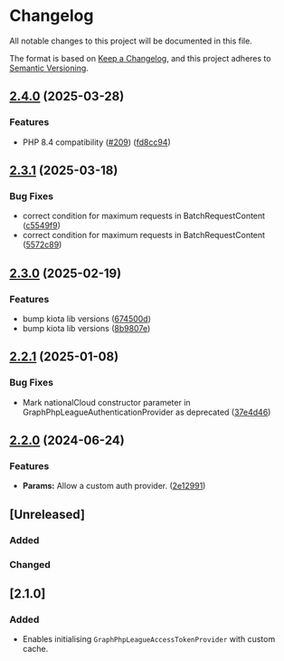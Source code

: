# Changelog

All notable changes to this project will be documented in this file.

The format is based on [Keep a Changelog](https://keepachangelog.com/en/1.0.0/),
and this project adheres to [Semantic Versioning](https://semver.org/spec/v2.0.0.html).

## [2.4.0](https://github.com/microsoftgraph/msgraph-sdk-php-core/compare/v2.3.1...v2.4.0) (2025-03-28)


### Features

* PHP 8.4 compatibility ([#209](https://github.com/microsoftgraph/msgraph-sdk-php-core/issues/209)) ([fd8cc94](https://github.com/microsoftgraph/msgraph-sdk-php-core/commit/fd8cc94968d9bfe7f7012a6deda01bfc3f96ac20))

## [2.3.1](https://github.com/microsoftgraph/msgraph-sdk-php-core/compare/v2.3.0...v2.3.1) (2025-03-18)


### Bug Fixes

* correct condition for maximum requests in BatchRequestContent ([c5549f9](https://github.com/microsoftgraph/msgraph-sdk-php-core/commit/c5549f9d651d1d9c1785224c535aa83be0fd4a77))
* correct condition for maximum requests in BatchRequestContent ([5572c89](https://github.com/microsoftgraph/msgraph-sdk-php-core/commit/5572c896fff44ed3b76c877894ca2b0314e16365))

## [2.3.0](https://github.com/microsoftgraph/msgraph-sdk-php-core/compare/v2.2.1...v2.3.0) (2025-02-19)


### Features

* bump kiota lib versions ([674500d](https://github.com/microsoftgraph/msgraph-sdk-php-core/commit/674500d4a18e9bb884c87389b38ee98da1335785))
* bump kiota lib versions ([8b9807e](https://github.com/microsoftgraph/msgraph-sdk-php-core/commit/8b9807e411d13a282daba497a5a70a4ab867832c))

## [2.2.1](https://github.com/microsoftgraph/msgraph-sdk-php-core/compare/v2.2.0...v2.2.1) (2025-01-08)


### Bug Fixes

* Mark nationalCloud constructor parameter in GraphPhpLeagueAuthenticationProvider as deprecated ([37e4d46](https://github.com/microsoftgraph/msgraph-sdk-php-core/commit/37e4d4642bf850065e769109ead6b6e1c9493d30))

## [2.2.0](https://github.com/microsoftgraph/msgraph-sdk-php-core/compare/2.1.1...v2.2.0) (2024-06-24)


### Features

* **Params:** Allow a custom auth provider. ([2e12991](https://github.com/microsoftgraph/msgraph-sdk-php-core/commit/2e129912f92cc6d17ae47685aab66e1f1cf9275e))

## [Unreleased]

### Added

### Changed

## [2.1.0]

### Added

- Enables initialising `GraphPhpLeagueAccessTokenProvider` with custom cache.
